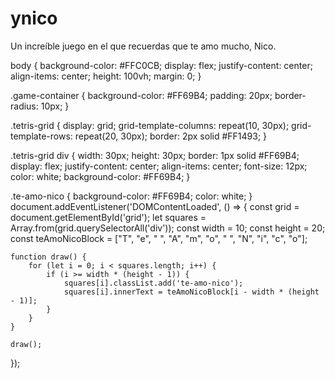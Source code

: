 # ynico
Un increíble juego en el que recuerdas que te amo mucho, Nico.
<!DOCTYPE html>
<html lang="es">
<head>
    <meta charset="UTF-8">
    <meta name="viewport" content="width=device-width, initial-scale=1.0">
    <title>Tetris Te Amo Nico</title>
    <link rel="stylesheet" href="styles.css">
</head>
<body>
    <div class="game-container">
        <div class="tetris-grid" id="grid"></div>
    </div>
    <script src="script.js"></script>
</body>
</html>
body {
    background-color: #FFC0CB;
    display: flex;
    justify-content: center;
    align-items: center;
    height: 100vh;
    margin: 0;
}

.game-container {
    background-color: #FF69B4;
    padding: 20px;
    border-radius: 10px;
}

.tetris-grid {
    display: grid;
    grid-template-columns: repeat(10, 30px);
    grid-template-rows: repeat(20, 30px);
    border: 2px solid #FF1493;
}

.tetris-grid div {
    width: 30px;
    height: 30px;
    border: 1px solid #FF69B4;
    display: flex;
    justify-content: center;
    align-items: center;
    font-size: 12px;
    color: white;
    background-color: #FF69B4;
}

.te-amo-nico {
    background-color: #FF69B4;
    color: white;
}
document.addEventListener('DOMContentLoaded', () => {
    const grid = document.getElementById('grid');
    let squares = Array.from(grid.querySelectorAll('div'));
    const width = 10;
    const height = 20;
    const teAmoNicoBlock = ["T", "e", " ", "A", "m", "o", " ", "N", "i", "c", "o"];

    function draw() {
        for (let i = 0; i < squares.length; i++) {
            if (i >= width * (height - 1)) {
                squares[i].classList.add('te-amo-nico');
                squares[i].innerText = teAmoNicoBlock[i - width * (height - 1)];
            }
        }
    }

    draw();
});
